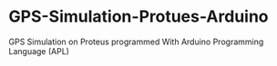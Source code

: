 # GPS-Simulation-Protues-Arduino
GPS Simulation on Proteus programmed With Arduino Programming Language (APL)
